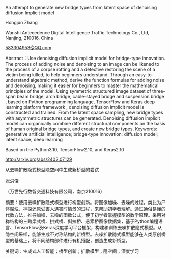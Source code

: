 An attempt to generate new bridge types from latent space of denoising diffusion Implicit model

Hongjun Zhang

Wanshi Antecedence Digital Intelligence Traffic Technology Co., Ltd, Nanjing, 210016, China

583304953@QQ.com

Abstract：Use denoising diffusion implicit model for bridge-type innovation. The process of adding noise and denoising to an image can be likened to the process of a corpse rotting and a detective restoring the scene of a victim being killed, to help beginners understand. Through an easy-to-understand algebraic method, derive the function formulas for adding noise and denoising, making it easier for beginners to master the mathematical principles of the model. Using symmetric structured image dataset of three-span beam bridge, arch bridge, cable-stayed bridge and suspension bridge , based on Python programming language, TensorFlow and Keras deep learning platform framework , denoising diffusion implicit model is constructed and trained. From the latent space sampling, new bridge types with asymmetric structures can be generated. Denoising diffusion implicit model can organically combine different structural components on the basis of human original bridge types, and create new bridge types.
Keywords: generative artificial intelligence; bridge-type innovation; diffusion model; latent space; deep learning

Based on the Python3.10, TensorFlow2.10, and Keras2.10

http://arxiv.org/abs/2402.07129

从去噪扩散隐式模型隐空间中生成新桥型的尝试

张洪俊

（万世先行数智交通科技有限公司，南京210016）

摘要：使用去噪扩散隐式模型进行桥型创新。将图像加噪、去噪的过程，类比为尸体腐烂、神探还原受害人遇害时情景的过程，来帮助初学者理解。通过通俗易懂的代数方法，推导加噪、去噪的函数公式，便于初学者掌握模型的数学原理。采用对称结构的三跨梁式桥、拱式桥、斜拉桥、悬索桥图像数据集，基于Python编程语言、TensorFlow及Keras深度学习平台框架，构建和训练去噪扩散隐式模型。从隐空间采样，能够生成不对称结构的新桥型。去噪扩散隐式模型能够在人类原创桥型的基础上，将不同结构部件进行有机搭配，创造生成新桥型。

关键词：生成式人工智能；桥型创新；扩散模型；隐空间；深度学习
